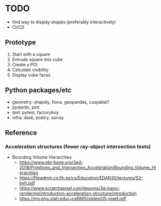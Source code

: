 # TODO

- find way to display shapes (preferably interactively)
- CI/CD


## Prototype
1. Start with a square
2. Extrude square into cube
3. Create a POI
4. Calculate visibility
5. Display cube faces

## Python packages/etc
- geometry: shapely, fiona, geopandas, cuspatial?
- pydantic, pint
- test: pytest, factoryboy
- infra: dask, poetry, xarray

## Reference
### Acceleration structures (fewer ray-object intersection tests)
- Bounding Volume Hierarchies
  - https://www.pbr-book.org/3ed-2018/Primitives_and_Intersection_Acceleration/Bounding_Volume_Hierarchies
  - https://fileadmin.cs.lth.se/cs/Education/EDAN30/lectures/S2-bvh.pdf
  - https://www.scratchapixel.com/lessons/3d-basic-rendering/introduction-acceleration-structure/introduction
  - https://my.eng.utah.edu/~cs6965/slides/05-josef.pdf
